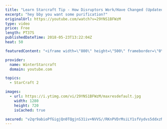 ```yaml
---
title: "Learn Starcraft Tip - How Disruptors Work/Have Changed (Updated Patch 4.0 2018)"
excerpt: "hey bby you want some purification?"
originalUrl: https://youtube.com/watch?v=29YNS1BFWzM
type: video
price: Free
length: PT37S
publishedDateTime: 2018-05-23T13:22:04Z
heat: 50

featuredContent: "<iframe width=\"800\" height=\"500\" frameborder=\"0\" src=\"https://www.youtube.com/embed/29YNS1BFWzM\" allow=\"accelerometer; autoplay; encrypted-media; gyroscope; picture-in-picture\" allowfullscreen></iframe>"

provider:
  name: WinterStarcraft
  domain: youtube.com

topics:
  - StarCraft 2

images:
  - url: https://i.ytimg.com/vi/29YNS1BFWzM/maxresdefault.jpg
    width: 1280
    height: 720
    isCached: true

secured: "v2qr9abioPfGigjQn0TQgjnS31iv+NVVS//RKnPVDrMsiLY1sfVydvs5ddxzN2Eh8NRoJJrgsowQoRqYjLz9k3CEyo7lOChQ1mHm7OhLdn/KevWqYrKvRDVk/hwUS45bVx7KDoUi4KLpCCRsqRrZfeKPVFxXm/XDpZla3H+iX/gxAYUOMBq8hC5Hj0WBgCDXn5S9NSgZQtiYNKLACnwPVhEJsmTq2dEX8SWz/xu4xw2xBwJO5czSO4naFVDevbBsBW9KXrHOkeL3CnJE8yE1Ju27aWwbTa9uJbxnHX3zdau4605qouDyBh93YGhZ3DYuubBvetBnk2N83adIpB/phgKWmE0Hr7uMf2E5GN+OvBea3NDXsjpt4qG9LJ+8PZSeuiGriLfqcUhri7yWIcg3VLI7JKFCglLr6AibNUc6WUw=;Ps7YrRD5rDKxeqrmlOxZpA=="
---
```


